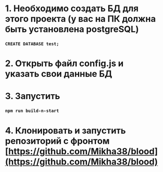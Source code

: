 # 1. Необходимо создать БД для этого проекта (у вас на ПК должна быть установлена postgreSQL)
### `CREATE DATABASE test;`
# 2. Открыть файл config.js и указать свои данные БД 
# 3. Запустить 
### `npm run build-n-start`
# 4. Клонировать и запустить репозиторий с фронтом [https://github.com/Mikha38/blood](https://github.com/Mikha38/blood)